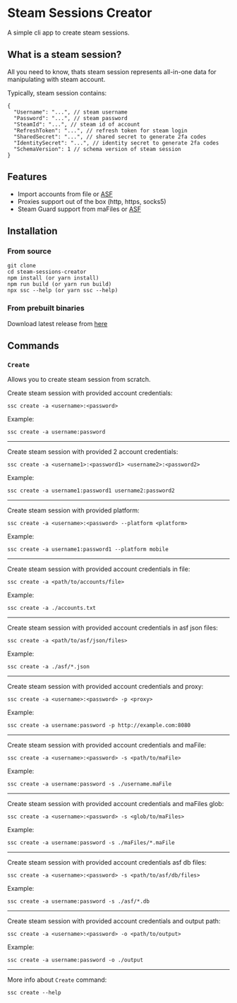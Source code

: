 # Steam Sessions Creator

A simple cli app to create steam sessions.

## What is a steam session?

All you need to know, thats steam session represents all-in-one data for manipulating with steam account.

Typically, steam session contains:

```
{
  "Username": "...", // steam username
  "Password": "...", // steam password
  "SteamId": "...", // steam id of account
  "RefreshToken": "...", // refresh token for steam login
  "SharedSecret": "...", // shared secret to generate 2fa codes
  "IdentitySecret": "...", // identity secret to generate 2fa codes
  "SchemaVersion": 1 // schema version of steam session
}
```

## Features

- Import accounts from file or [ASF](https://github.com/JustArchiNET/ArchiSteamFarm/)
- Proxies support out of the box (http, https, socks5)
- Steam Guard support from maFiles or [ASF](https://github.com/JustArchiNET/ArchiSteamFarm/)

## Installation

### From source

```
git clone
cd steam-sessions-creator
npm install (or yarn install)
npm run build (or yarn run build)
npx ssc --help (or yarn ssc --help)
```

### From prebuilt binaries

Download latest release from [here](https://github.com/Sadzurami/steam-sessions-creator/releases)

## Commands

### `Create`

Allows you to create steam session from scratch.

Create steam session with provided account credentials:

```
ssc create -a <username>:<password>
```

Example:

```
ssc create -a username:password
```

---

Create steam session with provided 2 account credentials:

```
ssc create -a <username1>:<password1> <username2>:<password2>
```

Example:

```
ssc create -a username1:password1 username2:password2
```

---

Create steam session with provided platform:

```
ssc create -a <username>:<password> --platform <platform>
```

Example:

```
ssc create -a username1:password1 --platform mobile
```

---

Create steam session with provided account credentials in file:

```
ssc create -a <path/to/accounts/file>
```

Example:

```
ssc create -a ./accounts.txt
```

---

Create steam session with provided account credentials in asf json files:

```
ssc create -a <path/to/asf/json/files>
```

Example:

```
ssc create -a ./asf/*.json
```

---

Create steam session with provided account credentials and proxy:

```
ssc create -a <username>:<password> -p <proxy>
```

Example:

```
ssc create -a username:password -p http://example.com:8080
```

---

Create steam session with provided account credentials and maFile:

```
ssc create -a <username>:<password> -s <path/to/maFile>
```

Example:

```
ssc create -a username:password -s ./username.maFile
```

---

Create steam session with provided account credentials and maFiles glob:

```
ssc create -a <username>:<password> -s <glob/to/maFiles>
```

Example:

```
ssc create -a username:password -s ./maFiles/*.maFile
```

---

Create steam session with provided account credentials asf db files:

```
ssc create -a <username>:<password> -s <path/to/asf/db/files>
```

Example:

```
ssc create -a username:password -s ./asf/*.db
```

---

Create steam session with provided account credentials and output path:

```
ssc create -a <username>:<password> -o <path/to/output>
```

Example:

```
ssc create -a username:password -o ./output
```

---

More info about `Create` command:

```
ssc create --help
```
